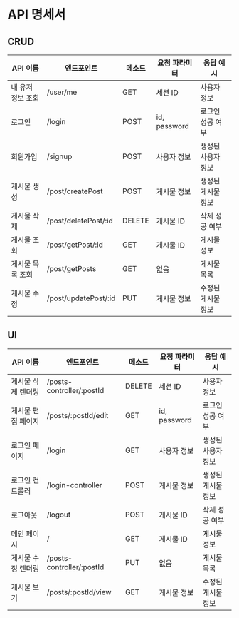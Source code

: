 # API 명세서

## CRUD
| API 이름        | 엔드포인트          | 메소드 | 요청 파라미터   | 응답 예시       |
|----------------|---------------------|--------|----------------|----------------|
| 내 유저 정보 조회 | /user/me            | GET    | 세션 ID         | 사용자 정보     |
| 로그인          | /login              | POST   | id, password   | 로그인 성공 여부|
| 회원가입        | /signup             | POST   | 사용자 정보     | 생성된 사용자 정보|
| 게시물 생성      | /post/createPost    | POST   | 게시물 정보     | 생성된 게시물 정보|
| 게시물 삭제      | /post/deletePost/:id| DELETE | 게시물 ID       | 삭제 성공 여부  |
| 게시물 조회      | /post/getPost/:id   | GET    | 게시물 ID       | 게시물 정보     |
| 게시물 목록 조회 | /post/getPosts      | GET    | 없음            | 게시물 목록     |
| 게시물 수정      | /post/updatePost/:id| PUT    | 게시물 정보     | 수정된 게시물 정보|

## UI
| API 이름           | 엔드포인트                    | 메소드 | 요청 파라미터   | 응답 예시       |
|-------------------|-------------------------------|--------|----------------|----------------|
| 게시물 삭제 렌더링 | /posts-controller/:postId      | DELETE | 세션 ID         | 사용자 정보     |
| 게시물 편집 페이지 | /posts/:postId/edit            | GET    | id, password   | 로그인 성공 여부|
| 로그인 페이지       | /login                        | GET    | 사용자 정보     | 생성된 사용자 정보|
| 로그인 컨트롤러     | /login-controller             | POST   | 게시물 정보     | 생성된 게시물 정보|
| 로그아웃           | /logout                       | POST   | 게시물 ID       | 삭제 성공 여부  |
| 메인 페이지        | /                             | GET    | 게시물 ID       | 게시물 정보     |
| 게시물 수정 렌더링 | /posts-controller/:postId      | PUT    | 없음            | 게시물 목록     |
| 게시물 보기        | /posts/:postId/view            | GET    | 게시물 정보     | 수정된 게시물 정보|
